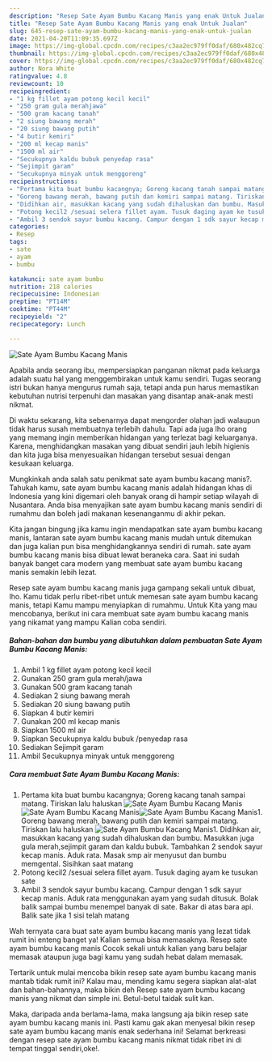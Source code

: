 ```yaml
---
description: "Resep Sate Ayam Bumbu Kacang Manis yang enak Untuk Jualan"
title: "Resep Sate Ayam Bumbu Kacang Manis yang enak Untuk Jualan"
slug: 645-resep-sate-ayam-bumbu-kacang-manis-yang-enak-untuk-jualan
date: 2021-04-20T11:09:35.697Z
image: https://img-global.cpcdn.com/recipes/c3aa2ec979ff0daf/680x482cq70/sate-ayam-bumbu-kacang-manis-foto-resep-utama.jpg
thumbnail: https://img-global.cpcdn.com/recipes/c3aa2ec979ff0daf/680x482cq70/sate-ayam-bumbu-kacang-manis-foto-resep-utama.jpg
cover: https://img-global.cpcdn.com/recipes/c3aa2ec979ff0daf/680x482cq70/sate-ayam-bumbu-kacang-manis-foto-resep-utama.jpg
author: Nora White
ratingvalue: 4.8
reviewcount: 10
recipeingredient:
- "1 kg fillet ayam potong kecil kecil"
- "250 gram gula merahjawa"
- "500 gram kacang tanah"
- "2 siung bawang merah"
- "20 siung bawang putih"
- "4 butir kemiri"
- "200 ml kecap manis"
- "1500 ml air"
- "Secukupnya kaldu bubuk penyedap rasa"
- "Sejimpit garam"
- "Secukupnya minyak untuk menggoreng"
recipeinstructions:
- "Pertama kita buat bumbu kacangnya; Goreng kacang tanah sampai matang. Tiriskan lalu haluskan"
- "Goreng bawang merah, bawang putih dan kemiri sampai matang. Tiriskan lalu haluskan"
- "Didihkan air, masukkan kacang yang sudah dihaluskan dan bumbu. Masukkan juga gula merah,sejimpit garam dan kaldu bubuk. Tambahkan 2 sendok sayur kecap manis. Aduk rata. Masak smp air menyusut dan bumbu memgental. Sisihkan saat matang"
- "Potong kecil2 /sesuai selera fillet ayam. Tusuk daging ayam ke tusukan sate"
- "Ambil 3 sendok sayur bumbu kacang. Campur dengan 1 sdk sayur kecap manis. Aduk rata menggunakan ayam yang sudah ditusuk. Bolak balik sampai bumbu menempel banyak di sate. Bakar di atas bara api. Balik sate jika 1 sisi telah matang"
categories:
- Resep
tags:
- sate
- ayam
- bumbu

katakunci: sate ayam bumbu 
nutrition: 218 calories
recipecuisine: Indonesian
preptime: "PT14M"
cooktime: "PT44M"
recipeyield: "2"
recipecategory: Lunch

---
```



![Sate Ayam Bumbu Kacang Manis](https://img-global.cpcdn.com/recipes/c3aa2ec979ff0daf/680x482cq70/sate-ayam-bumbu-kacang-manis-foto-resep-utama.jpg)

Apabila anda seorang ibu, mempersiapkan panganan nikmat pada keluarga adalah suatu hal yang menggembirakan untuk kamu sendiri. Tugas seorang istri bukan hanya mengurus rumah saja, tetapi anda pun harus memastikan kebutuhan nutrisi terpenuhi dan masakan yang disantap anak-anak mesti nikmat.

Di waktu  sekarang, kita sebenarnya dapat mengorder olahan jadi walaupun tidak harus susah membuatnya terlebih dahulu. Tapi ada juga lho orang yang memang ingin memberikan hidangan yang terlezat bagi keluarganya. Karena, menghidangkan masakan yang dibuat sendiri jauh lebih higienis dan kita juga bisa menyesuaikan hidangan tersebut sesuai dengan kesukaan keluarga. 



Mungkinkah anda salah satu penikmat sate ayam bumbu kacang manis?. Tahukah kamu, sate ayam bumbu kacang manis adalah hidangan khas di Indonesia yang kini digemari oleh banyak orang di hampir setiap wilayah di Nusantara. Anda bisa menyajikan sate ayam bumbu kacang manis sendiri di rumahmu dan boleh jadi makanan kesenanganmu di akhir pekan.

Kita jangan bingung jika kamu ingin mendapatkan sate ayam bumbu kacang manis, lantaran sate ayam bumbu kacang manis mudah untuk ditemukan dan juga kalian pun bisa menghidangkannya sendiri di rumah. sate ayam bumbu kacang manis bisa dibuat lewat beraneka cara. Saat ini sudah banyak banget cara modern yang membuat sate ayam bumbu kacang manis semakin lebih lezat.

Resep sate ayam bumbu kacang manis juga gampang sekali untuk dibuat, lho. Kamu tidak perlu ribet-ribet untuk memesan sate ayam bumbu kacang manis, tetapi Kamu mampu menyiapkan di rumahmu. Untuk Kita yang mau mencobanya, berikut ini cara membuat sate ayam bumbu kacang manis yang nikamat yang mampu Kalian coba sendiri.

<!--inarticleads1-->

##### Bahan-bahan dan bumbu yang dibutuhkan dalam pembuatan Sate Ayam Bumbu Kacang Manis:

1. Ambil 1 kg fillet ayam potong kecil kecil
1. Gunakan 250 gram gula merah/jawa
1. Gunakan 500 gram kacang tanah
1. Sediakan 2 siung bawang merah
1. Sediakan 20 siung bawang putih
1. Siapkan 4 butir kemiri
1. Gunakan 200 ml kecap manis
1. Siapkan 1500 ml air
1. Siapkan Secukupnya kaldu bubuk /penyedap rasa
1. Sediakan Sejimpit garam
1. Ambil Secukupnya minyak untuk menggoreng




<!--inarticleads2-->

##### Cara membuat Sate Ayam Bumbu Kacang Manis:

1. Pertama kita buat bumbu kacangnya; Goreng kacang tanah sampai matang. Tiriskan lalu haluskan
<img src="https://img-global.cpcdn.com/steps/c7ac4a9ff10648f7/160x128cq70/sate-ayam-bumbu-kacang-manis-langkah-memasak-1-foto.jpg" alt="Sate Ayam Bumbu Kacang Manis"><img src="https://img-global.cpcdn.com/steps/1c1811a1b481e152/160x128cq70/sate-ayam-bumbu-kacang-manis-langkah-memasak-1-foto.jpg" alt="Sate Ayam Bumbu Kacang Manis"><img src="https://img-global.cpcdn.com/steps/136a74a078fdb13f/160x128cq70/sate-ayam-bumbu-kacang-manis-langkah-memasak-1-foto.jpg" alt="Sate Ayam Bumbu Kacang Manis">1. Goreng bawang merah, bawang putih dan kemiri sampai matang. Tiriskan lalu haluskan
<img src="https://img-global.cpcdn.com/steps/8f085af79420dcbf/160x128cq70/sate-ayam-bumbu-kacang-manis-langkah-memasak-2-foto.jpg" alt="Sate Ayam Bumbu Kacang Manis">1. Didihkan air, masukkan kacang yang sudah dihaluskan dan bumbu. Masukkan juga gula merah,sejimpit garam dan kaldu bubuk. Tambahkan 2 sendok sayur kecap manis. Aduk rata. Masak smp air menyusut dan bumbu memgental. Sisihkan saat matang
1. Potong kecil2 /sesuai selera fillet ayam. Tusuk daging ayam ke tusukan sate
1. Ambil 3 sendok sayur bumbu kacang. Campur dengan 1 sdk sayur kecap manis. Aduk rata menggunakan ayam yang sudah ditusuk. Bolak balik sampai bumbu menempel banyak di sate. Bakar di atas bara api. Balik sate jika 1 sisi telah matang




Wah ternyata cara buat sate ayam bumbu kacang manis yang lezat tidak rumit ini enteng banget ya! Kalian semua bisa memasaknya. Resep sate ayam bumbu kacang manis Cocok sekali untuk kalian yang baru belajar memasak ataupun juga bagi kamu yang sudah hebat dalam memasak.

Tertarik untuk mulai mencoba bikin resep sate ayam bumbu kacang manis mantab tidak rumit ini? Kalau mau, mending kamu segera siapkan alat-alat dan bahan-bahannya, maka bikin deh Resep sate ayam bumbu kacang manis yang nikmat dan simple ini. Betul-betul taidak sulit kan. 

Maka, daripada anda berlama-lama, maka langsung aja bikin resep sate ayam bumbu kacang manis ini. Pasti kamu gak akan menyesal bikin resep sate ayam bumbu kacang manis enak sederhana ini! Selamat berkreasi dengan resep sate ayam bumbu kacang manis nikmat tidak ribet ini di tempat tinggal sendiri,oke!.

